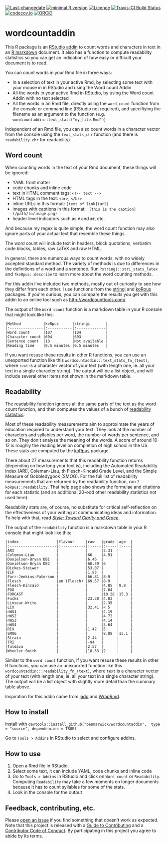 [![Last-changedate](https://img.shields.io/badge/last%20change-2017--05--19-brightgreen.svg)](https://github.com/benmarwick/wordcountaddin/commits/master) [![minimal R version](https://img.shields.io/badge/R%3E%3D-3.4.0-brightgreen.svg)](https://cran.r-project.org/) [![Licence](https://img.shields.io/github/license/mashape/apistatus.svg)](http://choosealicense.com/licenses/mit/) [![Travis-CI Build Status](https://travis-ci.org/benmarwick/wordcountaddin.png?branch=master)](https://travis-ci.org/benmarwick/wordcountaddin) [![codecov.io](https://codecov.io/github/benmarwick/wordcountaddin/coverage.svg?branch=master)](https://codecov.io/github/benmarwick/wordcountaddin?branch=master) [![ORCiD](https://img.shields.io/badge/ORCiD-0000--0001--7879--4531-green.svg)](http://orcid.org/0000-0001-7879-4531)

<!-- README.md is generated from README.Rmd. Please edit that file -->
wordcountaddin
==============

This R package is an [RStudio addin](https://rstudio.github.io/rstudioaddins/) to count words and characters in text in an [R markdown](http://rmarkdown.rstudio.com/) document. It also has a function to compute readability statistics so you can get an indication of how easy or difficult your document is to read.

You can count words in your Rmd file in three ways:

-   In a selection of text in your active Rmd, by selecting some text with your mouse in in RStudio and using the Word count Addin
-   All the words in your active Rmd in RStudio, by using the Word count Addin with no text selected
-   All the words in an Rmd file, directly using the `word_count` function from the console or command line (RStudio not required), and specifiying the filename as an argument to the function (e.g. `wordcountaddin::text_stats("my_file.Rmd")`)

Independent of an Rmd file, you can also count words in a character vector from the console using the `text_stats_chr` function (and there is `readability_chr` for readability).

Word count
----------

When counting words in the text of your Rmd document, these things will be ignored:

-   YAML front matter
-   code chunks and inline code
-   text in HTML comment tags: `<!-- text -->`
-   HTML tags in the text: `<br>`, `</br>`
-   inline URLs in this format: `[text of link](url)`
-   images with captions in this format: `![this is the caption](/path/to/image.png)`
-   header level indicators such as `#` and `##`, etc.

And because my regex is quite simple, the word count function may also ignore parts of your actual text that resemble these things.

The word count will include text in headers, block quotations, verbatim code blocks, tables, raw LaTeX and raw HTML.

In general, there are numerous ways to count words, with no widely accepted standard method. The variety of methods is due to differences in the definitions of a word and a sentence. Run `?stringi::stri_stats_latex` and `?koRpus::describe` to learn more about the word counting methods.

For this addin I've included two methods, mostly out of curiosity to see how they differ from each other. I use functions from the [stringi](https://cran.r-project.org/web/packages/stringi/index.html) and [koRpus](https://cran.r-project.org/web/packages/koRpus/index.html) packages. If you're curious, you can compare the results you get with this addin to an online tool such as <http://wordcounttools.com/>.

The output of the `Word count` function is a markdown table in your R console that might look like this:

    |Method          |koRpus      |stringi       |
    |:---------------|:-----------|:-------------|
    |Word count      |107         |104           |
    |Character count |604         |603           |
    |Sentence count  |10          |Not available |
    |Reading time    |0.5 minutes |0.5 minutes   |

If you want resuse these results in other R functions, you can use an unexported function like this `wordcountaddin:::text_stats_fn_(text)`, where `text` is a character vector of your text (with length one, ie. all your text in a single character string). The output will be a list object, and will include several other items not shown in the markdown table.

Readability
-----------

The readability function ignores all the same parts of the text as the word count function, and then computes the values of a bunch of [readability statistics](https://en.wikipedia.org/wiki/Readability_test).

Most of these readability measurements aim to approximate the years of education required to understand your text. They look at the number of characters and syllables per word, the number of words per sentence, and so on. They don't analyse the meaning of the words. A score of around 10-12 is roughly the reading level on completion of high school in the US. These stats are computed by the [koRpus](https://cran.r-project.org/web/packages/koRpus/index.html) package.

There about 27 measurements that this readability function returns (depending on how long your text is), including the Automated Readability Index (ARI), Coleman-Liau, th Flesch-Kincaid Grade Level, and the Simple Measure of Gobbledygook (SMOG). For the full list of readability measurements that are returned by the readability function, run `?koRpus::readability`. That help page also shows the formulae and citations for each statistic (and an additional 20-odd other readability statistics not used here).

Readability stats are, of course, no substitute for critical self-reflection on the effectiveness of your writing at communicating ideas and information. To help with that, read [*Style: Toward Clarity and Grace*](http://www.amazon.com/dp/0226899152).

The output of the `readability` function is a markdown table in your R console that might look like this:


    |index                 |flavour     |raw   |grade |age  |
    |:---------------------|:-----------|:-----|:-----|:----|
    |ARI                   |            |      |2.31  |     |
    |Coleman-Liau          |            |66    |4.91  |     |
    |Danielson-Bryan DB1   |            |6.46  |      |     |
    |Danielson-Bryan DB2   |            |60.39 |6     |     |
    |Dickes-Steiwer        |            |53.07 |      |     |
    |ELF                   |            |1.83  |      |     |
    |Farr-Jenkins-Paterson |            |66.81 |8-9   |     |
    |Flesch                |en (Flesch) |69.57 |8-9   |     |
    |Flesch-Kincaid        |            |      |4.85  |9.8  |
    |FOG                   |            |      |7.84  |     |
    |FORCAST               |            |      |10.28 |15.3 |
    |Fucks                 |            |23.38 |4.83  |     |
    |Linsear-Write         |            |      |2.35  |     |
    |LIX                   |            |32.41 |< 5   |     |
    |nWS1                  |            |      |4.19  |     |
    |nWS2                  |            |      |4.72  |     |
    |nWS3                  |            |      |4.14  |     |
    |nWS4                  |            |      |3.64  |     |
    |RIX                   |            |1.42  |5     |     |
    |SMOG                  |            |      |8.08  |13.1 |
    |Strain                |            |2.44  |      |     |
    |TRI                   |            |-94   |      |     |
    |Tuldava               |            |2.57  |      |     |
    |Wheeler-Smith         |            |18.33 |2     |     |

Similar to the `word count` function, if you want resuse these results in other R functions, you can use an unexported function like this `wordcountaddin:::readability_fn_(text)`, where `text` is a character vector of your text (with length one, ie. all your text in a single character string). The output will be a list object with slightly more detail than the summary table above.

Inspiration for this addin came from [jadd](https://github.com/jennybc/jadd) and [WrapRmd](https://github.com/tjmahr/WrapRmd).

How to install
--------------

Install with `devtools::install_github("benmarwick/wordcountaddin",  type = "source", dependencies = TRUE)`

Go to `Tools > Addins` in RStudio to select and configure addins.

How to use
----------

1.  Open a Rmd file in RStudio.
2.  Select some text, it can include YAML, code chunks and inline code
3.  Go to `Tools > Addins` in RStudio and click on `Word count` or `Readability`. Computing `Readability` may take a few moments on longer documents because it has to count syllables for some of the stats.
4.  Look in the console for the output

Feedback, contributing, etc.
----------------------------

Please [open an issue](https://github.com/benmarwick/wordcountaddin/issues/new) if you find something that doesn't work as expected. Note that this project is released with a [Guide to Contributing](CONTRIBUTING.md) and a [Contributor Code of Conduct](CONDUCT.md). By participating in this project you agree to abide by its terms.
